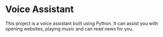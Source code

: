 # Voice Assistant
This project is a voice assistant built using Python.
It can assist you with opening websites, playing music and can read news for you.
